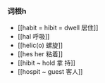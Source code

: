 ### 词根h
- [[habit = hibit  = dwell  居住]]
- [[hal 呼吸]]
- [[helic(o) 螺旋]]
- [[hes her 粘着]]
- [[hibit ~ hold 拿 持]]
- [[hospit ~ guest 客人]]